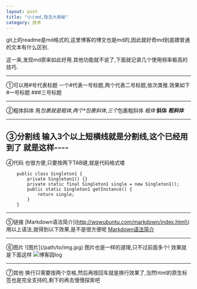 ```yaml
---
layout: post
title: "小小md,隐含大奥秘"
category: 技术
---
```


git上的readme是md格式的,这里博客的博文也是md的,因此就好奇md到底跟普通的文本有什么区别.

这一来,发现md原来如此好用.其他功能就不说了,下面就记录几个使用频率极高的技巧.

----------
①可以用\#号代表标题
一个\#代表一号标题,两个代表二号标题,依次类推.效果如下
#一号标题
###三号标题

---------------
②粗体斜体
用*包裹就是粗体,两个\*包裹斜体,三个*包裹粗斜体
*粗体*
**斜体**
***粗斜体***

---------------
③分割线
输入3个以上短横线就是分割线,这个已经用到了
就是这样\-\-\-\-
-------------------
④代码
也很方便,只要按两下TAB键,就是代码格式喽

        public class Singleton1 {
            private Singleton1() {}
            private static final Singleton1 single = new Singleton1();
            public static Singleton1 getInstance() {
                return single;
            }
        }

-----------------------
⑤链接
\[Markdown语法简介\]\(http://wowubuntu.com/markdown/index.html\)
用以上语法,就得到以下效果,是不是很方便呢
[Markdown语法简介](http://wowubuntu.com/markdown/index.html)

------------------------
⑥图片
\!\[图片\]\(/path/to/img.jpg\)
图片也是一样的道理,只不过前面多个\!
效果就是下面这样
![博客园log](http://www.cnblogs.com/images/logo_small.gif)

---------------------
⑦其他
换行只需要按两个空格,然后再按回车就是换行效果了,当然html的原生标签也是完全支持的,剩下的再去慢慢探索吧

